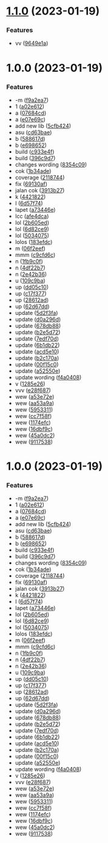 # [1.1.0](https://github.com/agungvr/anak/compare/tampan-lib-v1.0.0...tampan-lib-v1.1.0) (2023-01-19)


### Features

* vv ([9649e1a](https://github.com/agungvr/anak/commit/9649e1a9a15653395a70216023b31be27d60df9b))

# 1.0.0 (2023-01-19)

### Features

- -m ([f9a2ea7](https://github.com/agungvr/anak/commit/f9a2ea7c55e02a4677b4afd2a17de2fc45c2d40b))
- 1 ([a02e612](https://github.com/agungvr/anak/commit/a02e612a4ca682c66b57d132e54d95b874be5092))
- a ([07684cd](https://github.com/agungvr/anak/commit/07684cd9d4b9316f7750044f5b1ce05dcd646ed6))
- a ([e07e69c](https://github.com/agungvr/anak/commit/e07e69c2e12e6e0192ca70d7e4b1b426a6381d61))
- add new lib ([5cfb424](https://github.com/agungvr/anak/commit/5cfb424f43c3493af6a9e5807a56e5c419f405ff))
- asu ([cd63bae](https://github.com/agungvr/anak/commit/cd63bae234d238fba2fa8f654c380855aa44e01d))
- b ([588617d](https://github.com/agungvr/anak/commit/588617de824d6e67846a084f333d2305bacf8e47))
- b ([e698652](https://github.com/agungvr/anak/commit/e698652b2db1232b8b369a788e3f9e3f34f10a57))
- build ([c933e4f](https://github.com/agungvr/anak/commit/c933e4f3fc4dc32fdc7cb34d351c3c7e008f76aa))
- build ([396c9d7](https://github.com/agungvr/anak/commit/396c9d739bed79572df8d09f0de0d51e542d2e00))
- changes wording ([8354c09](https://github.com/agungvr/anak/commit/8354c097efc3793d025bd5bff02206332669d818))
- cok ([1b34ade](https://github.com/agungvr/anak/commit/1b34adef98343ddbf38ff85cf7f8e68331861aa9))
- coverage ([2118744](https://github.com/agungvr/anak/commit/2118744ffe705c648c92b67f3f053c2527f9e08a))
- fix ([69130af](https://github.com/agungvr/anak/commit/69130af030a3f2296353d57b83c139f4c24d4f76))
- jalan cok ([3913b27](https://github.com/agungvr/anak/commit/3913b27bf18d406501b9c76f8706aa265b59d7d4))
- k ([4421822](https://github.com/agungvr/anak/commit/442182247aba3fe0de1f9e9452353a3e9e2177ab))
- l ([6d57f74](https://github.com/agungvr/anak/commit/6d57f7472d891ed473e32ba85beca1056e9e51eb))
- lapet ([a73446e](https://github.com/agungvr/anak/commit/a73446edfa8e52ce2aa0b84209d4bc8ed527f969))
- lcc ([afe4dca](https://github.com/agungvr/anak/commit/afe4dca9765f9f0ba3a558342d9b78f4cac86be2))
- lol ([2b605ed](https://github.com/agungvr/anak/commit/2b605ed89fcb6c1a63a601ec679a8039dbd62ae5))
- lol ([6d82ce9](https://github.com/agungvr/anak/commit/6d82ce9d379b1a44067cdfe80c5864bdc22cb0a9))
- lol ([5034075](https://github.com/agungvr/anak/commit/50340756b73bbb2b88f0e456b41edfcb0ec17650))
- lolos ([183efdc](https://github.com/agungvr/anak/commit/183efdc320aefb531d069fe1b8d9d2ac5a9abe86))
- m ([06f2eef](https://github.com/agungvr/anak/commit/06f2eef90e2971b21413e359808427574190362b))
- mmm ([c9cfd6c](https://github.com/agungvr/anak/commit/c9cfd6c594b70f139ec41d64e9abd4af64445974))
- n ([1fb9c0f](https://github.com/agungvr/anak/commit/1fb9c0f06263d352c9866fc2c9e2e6299a00a022))
- n ([4df22b7](https://github.com/agungvr/anak/commit/4df22b7fc76dc99306b8fed00a996b6568ad87f1))
- n ([2e42b36](https://github.com/agungvr/anak/commit/2e42b3609b7796731306c8ebed5eb0f0af150a12))
- u ([109c9ba](https://github.com/agungvr/anak/commit/109c9ba0f8e19aedbf4a0840841eaf8cd1c011b8))
- up ([dd05c10](https://github.com/agungvr/anak/commit/dd05c106ffab57dfe5a3a432932252c60349c765))
- up ([c17f377](https://github.com/agungvr/anak/commit/c17f37735df674bdb11a16317a111cae248e2ee3))
- up ([28612ad](https://github.com/agungvr/anak/commit/28612ad4f81fa154e90bc49e541b6a26e4de9574))
- up ([62d67dd](https://github.com/agungvr/anak/commit/62d67ddec74679c0d24eca09a72c4e0bc20ebcfd))
- update ([5d2f3fa](https://github.com/agungvr/anak/commit/5d2f3fa7f47c570df655db6d189df353c59e9aaa))
- update ([d0a296d](https://github.com/agungvr/anak/commit/d0a296d56bd8eaf1c69c32cf5a26111a016633ed))
- update ([678db88](https://github.com/agungvr/anak/commit/678db887c619ed73a7f66424f50dc91b9f3e978e))
- update ([b2e5d72](https://github.com/agungvr/anak/commit/b2e5d720b845493c783ffe67c396578f75c8b047))
- update ([7edf70d](https://github.com/agungvr/anak/commit/7edf70d21ee42c4179b8c219443dea724acac4bb))
- update ([6b1db22](https://github.com/agungvr/anak/commit/6b1db22b92e080a359dd37d3f6e4697cb3580dc9))
- update ([acd5e10](https://github.com/agungvr/anak/commit/acd5e10dd4655a7dca1353b54a46ff9d6a29831a))
- update ([b2c170a](https://github.com/agungvr/anak/commit/b2c170a0839e16327bf19fd46fc33e078c9a34b4))
- update ([00f15c0](https://github.com/agungvr/anak/commit/00f15c0ca8eb1d0c50f3ccb01e958fedf8391415))
- update ([a52550e](https://github.com/agungvr/anak/commit/a52550eb7d43649a6bf8196b6709ba505ea9a25a))
- update wording ([f4a0408](https://github.com/agungvr/anak/commit/f4a0408a3f9d1e131c05fd41facdf495e26becfc))
- v ([1285e26](https://github.com/agungvr/anak/commit/1285e26889c1697eac8123e6eaed5ec4858ce86c))
- vvv ([e28f687](https://github.com/agungvr/anak/commit/e28f687867d4a5a0f7c7b85081f30f5b0f5b8461))
- wew ([a53e72e](https://github.com/agungvr/anak/commit/a53e72e07a377c094c273620e079dbe0f9d0955b))
- wew ([aa53a9a](https://github.com/agungvr/anak/commit/aa53a9aa99d6787a1fe60fff8fb6ab27400e1f4b))
- wew ([5953311](https://github.com/agungvr/anak/commit/595331143182f56075c62ae296f2fe5339c1123f))
- wew ([cc7f58f](https://github.com/agungvr/anak/commit/cc7f58f73842cb268e28b0cd0df91a520429abc3))
- wew ([1174efc](https://github.com/agungvr/anak/commit/1174efcb6c1c14eb1e876cbba4c4d59ece562c00))
- wew ([16dbf9c](https://github.com/agungvr/anak/commit/16dbf9c99e72780c1faa2b692997d8b4d0885401))
- wew ([45a0dc2](https://github.com/agungvr/anak/commit/45a0dc202e025969c8b12f27e14a1469570b0966))
- wew ([9117538](https://github.com/agungvr/anak/commit/9117538c0fb866614fcc99b685536b28aca94d73))

# 1.0.0 (2023-01-19)

### Features

- -m ([f9a2ea7](https://github.com/agungvr/anak/commit/f9a2ea7c55e02a4677b4afd2a17de2fc45c2d40b))
- 1 ([a02e612](https://github.com/agungvr/anak/commit/a02e612a4ca682c66b57d132e54d95b874be5092))
- a ([07684cd](https://github.com/agungvr/anak/commit/07684cd9d4b9316f7750044f5b1ce05dcd646ed6))
- a ([e07e69c](https://github.com/agungvr/anak/commit/e07e69c2e12e6e0192ca70d7e4b1b426a6381d61))
- add new lib ([5cfb424](https://github.com/agungvr/anak/commit/5cfb424f43c3493af6a9e5807a56e5c419f405ff))
- asu ([cd63bae](https://github.com/agungvr/anak/commit/cd63bae234d238fba2fa8f654c380855aa44e01d))
- b ([588617d](https://github.com/agungvr/anak/commit/588617de824d6e67846a084f333d2305bacf8e47))
- b ([e698652](https://github.com/agungvr/anak/commit/e698652b2db1232b8b369a788e3f9e3f34f10a57))
- build ([c933e4f](https://github.com/agungvr/anak/commit/c933e4f3fc4dc32fdc7cb34d351c3c7e008f76aa))
- build ([396c9d7](https://github.com/agungvr/anak/commit/396c9d739bed79572df8d09f0de0d51e542d2e00))
- changes wording ([8354c09](https://github.com/agungvr/anak/commit/8354c097efc3793d025bd5bff02206332669d818))
- cok ([1b34ade](https://github.com/agungvr/anak/commit/1b34adef98343ddbf38ff85cf7f8e68331861aa9))
- coverage ([2118744](https://github.com/agungvr/anak/commit/2118744ffe705c648c92b67f3f053c2527f9e08a))
- fix ([69130af](https://github.com/agungvr/anak/commit/69130af030a3f2296353d57b83c139f4c24d4f76))
- jalan cok ([3913b27](https://github.com/agungvr/anak/commit/3913b27bf18d406501b9c76f8706aa265b59d7d4))
- k ([4421822](https://github.com/agungvr/anak/commit/442182247aba3fe0de1f9e9452353a3e9e2177ab))
- l ([6d57f74](https://github.com/agungvr/anak/commit/6d57f7472d891ed473e32ba85beca1056e9e51eb))
- lapet ([a73446e](https://github.com/agungvr/anak/commit/a73446edfa8e52ce2aa0b84209d4bc8ed527f969))
- lol ([2b605ed](https://github.com/agungvr/anak/commit/2b605ed89fcb6c1a63a601ec679a8039dbd62ae5))
- lol ([6d82ce9](https://github.com/agungvr/anak/commit/6d82ce9d379b1a44067cdfe80c5864bdc22cb0a9))
- lol ([5034075](https://github.com/agungvr/anak/commit/50340756b73bbb2b88f0e456b41edfcb0ec17650))
- lolos ([183efdc](https://github.com/agungvr/anak/commit/183efdc320aefb531d069fe1b8d9d2ac5a9abe86))
- m ([06f2eef](https://github.com/agungvr/anak/commit/06f2eef90e2971b21413e359808427574190362b))
- mmm ([c9cfd6c](https://github.com/agungvr/anak/commit/c9cfd6c594b70f139ec41d64e9abd4af64445974))
- n ([1fb9c0f](https://github.com/agungvr/anak/commit/1fb9c0f06263d352c9866fc2c9e2e6299a00a022))
- n ([4df22b7](https://github.com/agungvr/anak/commit/4df22b7fc76dc99306b8fed00a996b6568ad87f1))
- n ([2e42b36](https://github.com/agungvr/anak/commit/2e42b3609b7796731306c8ebed5eb0f0af150a12))
- u ([109c9ba](https://github.com/agungvr/anak/commit/109c9ba0f8e19aedbf4a0840841eaf8cd1c011b8))
- up ([dd05c10](https://github.com/agungvr/anak/commit/dd05c106ffab57dfe5a3a432932252c60349c765))
- up ([c17f377](https://github.com/agungvr/anak/commit/c17f37735df674bdb11a16317a111cae248e2ee3))
- up ([28612ad](https://github.com/agungvr/anak/commit/28612ad4f81fa154e90bc49e541b6a26e4de9574))
- up ([62d67dd](https://github.com/agungvr/anak/commit/62d67ddec74679c0d24eca09a72c4e0bc20ebcfd))
- update ([5d2f3fa](https://github.com/agungvr/anak/commit/5d2f3fa7f47c570df655db6d189df353c59e9aaa))
- update ([d0a296d](https://github.com/agungvr/anak/commit/d0a296d56bd8eaf1c69c32cf5a26111a016633ed))
- update ([678db88](https://github.com/agungvr/anak/commit/678db887c619ed73a7f66424f50dc91b9f3e978e))
- update ([b2e5d72](https://github.com/agungvr/anak/commit/b2e5d720b845493c783ffe67c396578f75c8b047))
- update ([7edf70d](https://github.com/agungvr/anak/commit/7edf70d21ee42c4179b8c219443dea724acac4bb))
- update ([6b1db22](https://github.com/agungvr/anak/commit/6b1db22b92e080a359dd37d3f6e4697cb3580dc9))
- update ([acd5e10](https://github.com/agungvr/anak/commit/acd5e10dd4655a7dca1353b54a46ff9d6a29831a))
- update ([b2c170a](https://github.com/agungvr/anak/commit/b2c170a0839e16327bf19fd46fc33e078c9a34b4))
- update ([00f15c0](https://github.com/agungvr/anak/commit/00f15c0ca8eb1d0c50f3ccb01e958fedf8391415))
- update ([a52550e](https://github.com/agungvr/anak/commit/a52550eb7d43649a6bf8196b6709ba505ea9a25a))
- update wording ([f4a0408](https://github.com/agungvr/anak/commit/f4a0408a3f9d1e131c05fd41facdf495e26becfc))
- v ([1285e26](https://github.com/agungvr/anak/commit/1285e26889c1697eac8123e6eaed5ec4858ce86c))
- vvv ([e28f687](https://github.com/agungvr/anak/commit/e28f687867d4a5a0f7c7b85081f30f5b0f5b8461))
- wew ([a53e72e](https://github.com/agungvr/anak/commit/a53e72e07a377c094c273620e079dbe0f9d0955b))
- wew ([aa53a9a](https://github.com/agungvr/anak/commit/aa53a9aa99d6787a1fe60fff8fb6ab27400e1f4b))
- wew ([5953311](https://github.com/agungvr/anak/commit/595331143182f56075c62ae296f2fe5339c1123f))
- wew ([cc7f58f](https://github.com/agungvr/anak/commit/cc7f58f73842cb268e28b0cd0df91a520429abc3))
- wew ([1174efc](https://github.com/agungvr/anak/commit/1174efcb6c1c14eb1e876cbba4c4d59ece562c00))
- wew ([16dbf9c](https://github.com/agungvr/anak/commit/16dbf9c99e72780c1faa2b692997d8b4d0885401))
- wew ([45a0dc2](https://github.com/agungvr/anak/commit/45a0dc202e025969c8b12f27e14a1469570b0966))
- wew ([9117538](https://github.com/agungvr/anak/commit/9117538c0fb866614fcc99b685536b28aca94d73))
